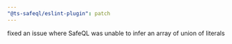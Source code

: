 ```yaml
---
"@ts-safeql/eslint-plugin": patch
---
```


fixed an issue where SafeQL was unable to infer an array of union of literals
